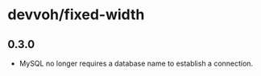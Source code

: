 # devvoh/fixed-width

## 0.3.0

- MySQL no longer requires a database name to establish a connection.
